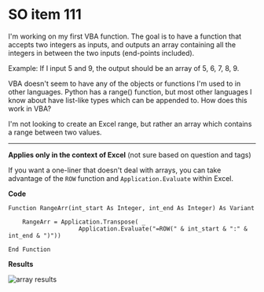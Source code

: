 # SO item 111
I'm working on my first VBA function. The goal is to have a function that accepts two integers as inputs, and outputs an array containing all the integers in between the two inputs (end-points included).

Example: If I input 5 and 9, the output should be an array of 5, 6, 7, 8, 9\.

VBA doesn't seem to have any of the objects or functions I'm used to in other languages. Python has a range() function, but most other languages I know about have list-like types which can be appended to. How does this work in VBA?

I'm not looking to create an Excel range, but rather an array which contains a range between two values.

----

**Applies only in the context of Excel** (not sure based on question and tags)

If you want a one-liner that doesn't deal with arrays, you can take advantage of the `ROW` function and `Application.Evaluate` within Excel.

**Code**

```
Function RangeArr(int_start As Integer, int_end As Integer) As Variant

    RangeArr = Application.Transpose( _
                    Application.Evaluate("=ROW(" & int_start & ":" & int_end & ")"))

End Function

```

**Results**

![array results](https://i.stack.imgur.com/F5jPB.png)
